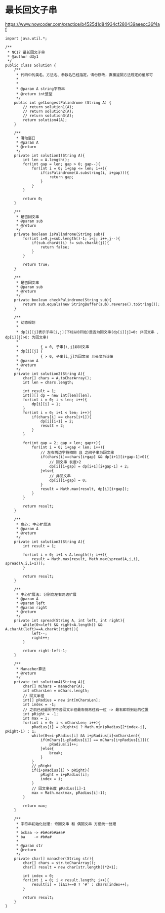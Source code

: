 # 最长回文子串
https://www.nowcoder.com/practice/b4525d1d84934cf280439aeecc36f4af

    import java.util.*;
    
    /**
     * NC17 最长回文子串
     * @author d3y1
     */
    public class Solution {
        /**
         * 代码中的类名、方法名、参数名已经指定，请勿修改，直接返回方法规定的值即可
         *
         *
         * @param A string字符串
         * @return int整型
         */
        public int getLongestPalindrome (String A) {
            // return solution1(A);
            // return solution2(A);
            // return solution3(A);
            return solution4(A);
        }
    
        /**
         * 滑动窗口
         * @param A
         * @return
         */
        private int solution1(String A){
            int len = A.length();
            for(int gap = len; gap > 0; gap--){
                for(int i = 0; i+gap <= len; i++){
                    if(isPalindrome(A.substring(i, i+gap))){
                        return gap;
                    }
                }
            }
    
            return 0;
        }
    
        /**
         * 是否回文串
         * @param sub
         * @return
         */
        private boolean isPalindrome(String sub){
            for(int i=0,j=sub.length()-1; i<j; i++,j--){
                if(sub.charAt(i) != sub.charAt(j)){
                    return false;
                }
            }
    
            return true;
        }
    
        /**
         * 是否回文串
         * @param sub
         * @return
         */
        private boolean checkPalindrome(String sub){
            return sub.equals(new StringBuffer(sub).reverse().toString());
        }
    
        /**
         * 动态规划
         *
         * dp[i][j]表示子串[i,j](下标从0开始)是否为回文串(dp[i][j]=0: 非回文串 , dp[i][j]>0: 为回文串)
         *
         *          { = 0, 子串[i,j]非回文串
         * dp[i][j] {
         *          { > 0, 子串[i,j]为回文串 且长度为该值
         * @param A
         * @return
         */
        private int solution2(String A){
            char[] chars = A.toCharArray();
            int len = chars.length;
    
            int result = 1;
            int[][] dp = new int[len][len];
            for(int i = 0; i < len; i++){
                dp[i][i] = 1;
            }
            for(int i = 0; i+1 < len; i++){
                if(chars[i] == chars[i+1]){
                    dp[i][i+1] = 2;
                    result = 2;
                }
            }
    
            for(int gap = 2; gap < len; gap++){
                for(int i = 0; i+gap < len; i++){
                    // 左右两边字符相同 且 之间子串为回文串
                    if(chars[i]==chars[i+gap] && dp[i+1][i+gap-1]>0){
                        // 回文串 长度+2
                        dp[i][i+gap] = dp[i+1][i+gap-1] + 2;
                    }else{
                        // 非回文串
                        dp[i][i+gap] = 0;
                    }
                    result = Math.max(result, dp[i][i+gap]);
                }
            }
    
            return result;
        }
    
        /**
         * 贪心: 中心扩展法
         * @param A
         * @return
         */
        private int solution3(String A){
            int result = 1;
    
            for(int i = 0; i+1 < A.length(); i++){
                result = Math.max(result, Math.max(spread(A,i,i), spread(A,i,i+1)));
            }
    
            return result;
        }
    
        /**
         * 中心扩展法: 分别向左右两边扩展
         * @param A
         * @param left
         * @param right
         * @return
         */
        private int spread(String A, int left, int right){
            while(0<=left && right<A.length() && A.charAt(left)==A.charAt(right)){
                left--;
                right++;
            }
    
            return right-left-1;
        }
    
        /**
         * Manacher算法
         * @return
         */
        private int solution4(String A){
            char[] mChars = manacher(A);
            int mCharsLen = mChars.length;
            // 回文半径
            int[] pRadius = new int[mCharsLen];
            int index = -1;
            // 之前已经遍历字符各回文半径最右侧再往右一位 -> 最右即将到达的位置
            int pRight = -1;
            int max = 1;
            for(int i = 0; i < mCharsLen; i++){
                pRadius[i] = pRight>i ? Math.min(pRadius[2*index-i], pRight-i) : 1;
                while(0<=i-pRadius[i] && i+pRadius[i]<mCharsLen){
                    if(mChars[i-pRadius[i]] == mChars[i+pRadius[i]]){
                        pRadius[i]++;
                    }else{
                        break;
                    }
                }
                // pRight
                if(i+pRadius[i] > pRight){
                    pRight = i+pRadius[i];
                    index = i;
                }
                // 回文串长度 pRadius[i]-1
                max = Math.max(max, pRadius[i]-1);
            }
    
            return max;
        }
    
        /**
         * 字符串初始化处理: 奇回文串 和 偶回文串 方便统一处理
         *
         * bcbaa -> #b#c#b#a#a#
         * ba    -> #b#a#
         *
         * @param str
         * @return
         */
        private char[] manacher(String str){
            char[] chars = str.toCharArray();
            char[] result = new char[str.length()*2+1];
    
            int index = 0;
            for(int i = 0; i < result.length; i++){
                result[i] = (i&1)==0 ? '#' : chars[index++];
            }
    
            return result;
        }
    }
    

